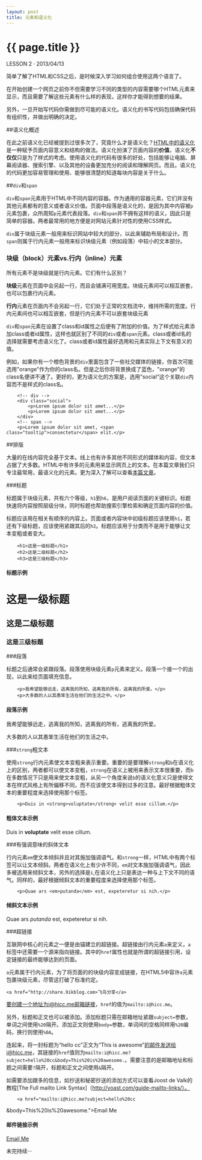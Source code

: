 ```yaml
---
layout: post
title: 元素和语义化
---
```


{{ page.title }}
================

<p class="meta">LESSON 2 · 2013/04/13</p>

简单了解了HTML和CSS之后，是时候深入学习如何组合使用这两个语言了。

在开始创建一个网页之前你不但需要学习不同的类型的内容需要哪个HTML元素来显示，而且需要了解这些元素有什么样的表现，这样你才能得到想要的结果。

另外，一旦开始写代码你需做到尽可能的语义化。语义化的书写代码包括确保代码有组织性，并做出明确的决定。

##语义化概述

在此之前语义化已经被提到过很多次了，究竟什么才是语义化？[HTML中的语义化](http://boagworld.com/dev/semantic-code-what-why-how/)是一种赋予页面内容意义和结构的做法。语义化扮演了页面内容的**价值**，语义化**不仅仅**只是为了样式的考虑。使用语义化的代码有很多的好处，包括能够让电脑、屏幕阅读器、搜索引擎、以及其他的设备更加充分的阅读和理解网页。而且。语义化的代码更加容易管理和使用、能够很清楚的知道每块内容是关于什么。

##`div`和`span`

`div`和`span`元素用于HTML中不同内容的容器。作为通用的容器元素，它们并没有其他元素都有的意义或者语义价值。页面中段落是语义化的，是因为其中内容被`p`元素包裹，众所周知`p`元素代表段落。`div`和`span`并不拥有这样的语义，因此只是简单的容器。两者最常用的地方便是对网站元素针对性的使用CSS样式。

`div`属于块级元素一般用来标识网站中较大的部分，以此来辅助布局和设计。而`span`则属于行内元素一般用来标识块级元素（例如段落）中较小的文本部分。

<div class="code-box">
	<h3>块级（block）元素vs.行内（inline）元素</h3>
	<p>所有元素不是块级就是行内元素。它们有什么区别？</p>
	<p><strong>块级</strong>元素在页面中会另起一行，而且会铺满可用宽度。块级元素间可以相互嵌套，也可以包裹行内元素。</p>
	<p><strong>行内</strong>元素在页面内不会另起一行，它们处于正常的文档流中，维持所需的宽度。行内元素间也可以相互嵌套，但是行内元素不可以嵌套块级元素</p>
</div>

`div`和`span`元素在设置了class和id属性之后便有了附加的价值。为了样式给元素添加class或者id属性，这样也就区别了不同的`div`或者`span`元素。class或者id名的选择就需要考虑语义化了。class或者id属性最好选用和元素实际上下文有意义的值。

例如，如果你有一个橙色背景的`div`里面包含了一些社交媒体的链接，你首次可能选用"orange"作为你的class名。但是之后你将背景换成了蓝色，"orange"的class名便讲不通了。更好的，更为语义化的方案是，选用”social“这个关联`div`内容而不是样式的class名。

		<!-- div -->
		<div class="social">
  			<p>Lorem ipsum dolor sit amet...</p>
  			<p>Lorem ipsum dolor sit amet...</p>
		</div>
		<!-- span -->
		<p>Lorem ipsum dolor sit amet, <span class="tooltip">consectetur</span> elit.</p>

##排版

大量的在线内容完全基于文本。线上也有许多其他不同形式的媒体和内容，但文本占据了大多数。HTML中有许多的元素用来显示网页上的文本。在本篇文章我们只专注最常用，最语义化的元素。更为深入了解可以查看[本篇文章](#)。

###标题

标题属于块级元素，共有六个等级，`h1`到`h6`，是用户阅读页面的关键标识。标题快速将内容按照层级分块，同时标题也帮助搜索引擎检索和确定页面内容的价值。

标题应该用在相关有顺序的内容上。页面或者内容块中初级标题应该使用`h1`，若还有下级标题，应该使用紧跟其后的`h2`。标题应该用于分类而不是用于能够让文本变粗或者变大。

		<h1>这是一级标题</h1>
		<h2>这是二级标题</h2>
		<h3>这是三级标题</h3>

<div class="code-box">
		<h4>标题示例</h4>
		<h1>这是一级标题</h1>
		<h2>这是二级标题</h2>
		<h3>这是三级标题</h3>
</div>

###段落

标题之后通常会紧跟段落。段落使用块级元素`p`元素来定义。段落一个接一个的出现，以此来给页面填充信息。

		<p>我希望能够远走，逃离我的所知，逃离我的所有，逃离我的所爱。</p>
		<p>大多数的人以其愚笨生活在他们的生活之中。</p>

<div class="code-box">
	<h4>段落示例</h4>
	<p>我希望能够远走，逃离我的所知，逃离我的所有，逃离我的所爱。</p>
	<p>大多数的人以其愚笨生活在他们的生活之中。</p>
</div>

###`strong`粗文本

使用`strong`行内元素使文本变粗来表示重要。重要的是要理解`strong`和`b`在语义化上的区别，两者都可以使文本变粗，`strong`在语义上被用来表示文本很重要，而`b`在多数情况下只是用来使文本变粗，从另一个角度来说`b`的语义化意义只是使得文本在样式风格上有所偏移不同，而不应该使文本得到过多的注意。最好根据粗体文本的重要程度来选择使用那个标签。

		<p>Duis in <strong>voluptate</strong> velit esse cillum.</p>

<div class="code-box">
	<h4>粗体文本示例</h4>
	<p>Duis in <strong>voluptate</strong> velit esse cillum.</p>
</div>

###有强调意味的斜体文本

行内元素`em`使文本倾斜并且对其施加强调语气。和`strong`一样，HTML中有两个标签可以让文本倾斜。两者在语义化上有少许不同，`em`对文本施加强调语气，因此多被选用来倾斜文本，另外的选择是`i`,在语义化上只是表达一种与上下文不同的语气。同样的，最好根据倾斜文本的重要程度来选择使用那个标签。

		<p>Quae ars <em>putanda</em> est, expeteretur si nih.</p>

<div class="code-box">
		<h4>倾斜文本示例</h4>
		<p>Quae ars <em>putanda</em> est, expeteretur si nih.</p>
</div>

###超链接

互联网中核心的元素之一便是由锚建立的超链接。超链接由行内元素`a`来定义，`a`标签中还需要一个源来指向链接。其中的`href`属性也就是所谓的超链接引用，设定链接的最终能够达到的页面。

`a`元素属于行内元素，为了将页面的的块级内容变成链接，在HTML5中容许`a`元素包裹块级元素，尽管这打破了标准约定。

	<a href="http://share.9ikblog.com>飞鸟分享</a>


<div class="code-box">
		<a href="http://share.9ikblog.com>飞鸟分享</a>
</div>

###相对路径和绝对路径

链接最常见的两种方式包括链接到同一站点内的其他页面和链接到其他站点。路径也就是`href`属性的值决定了它们如何链接。

链接到同一站点内的其他页面需要**相对路径**，其中域名并不在`href`属性的值内。链接到同一站点的其他页面，`href`属性值只需包含要链接的页面，例如`/about.html`。若需要连接到子目录中的页面，同样只需在`href`属性值中反映即可，例如`about.html`页面位于`pages`目录中，相应的现对路径即为`/pages/about.html`。

连接到外部站点则需要**绝对路径**，其中`href`属性值必须包含全部的域名信息。链接到Google网站，`href`属性的值则为`http://google.com`，以`http`开头并且包含域名（在例子中为`.com`）。

		<!-- Relative Path -->
		<a href="/about.html">About</a>
		<!-- Absolute Path -->
		<a href="http://www.google.com/">Google</a>

###链接到邮箱地址

偶尔你也有链接到邮箱地址的需要。当点击完链接只有会打开默认的邮箱客户端并填充一些信息。最少信息的发送地址会被填写，而其他信息例如主题和正文或许也会填写。

创建一个连接到邮箱地址的链接，`href`属性值需要以`mailto:`开始紧跟收件地址。要创建一个地址为i@hicc.me邮箱链接，`href`的值为`mailto:i@hicc.me`。

另外，标题和正文也可以被添加。添加标题只需在邮箱地址紧跟`subject=`参数，单词之间使用`%20`隔开。添加正文则使用`body=`参数，单词间的空格同样用`%20`编码，换行则使用`%0A`。

连起来，将一封标题为“hello cc”正文为“This is awesome”的邮件发送给i@hicc.me，其链接的`href`值则为`mailto:i@hicc.me?subject=hello%20cc&body=This%20is%20awesome.`。需要注意的是邮箱地址和标题之间需要`?`隔开，标题和正文之间使用`&`隔开。

如需要添加跟多的信息，如抄送和秘密抄送的添加方式可以查看Joost de Valk的教程[The Full mailto Link Syntax]（http://yoast.com/guide-mailto-links/）。

		<a href="mailto:i@hicc.me?subject=hello%20cc
&body=This%20is%20awesome.">Email Me</a>

<div class="code-box">
	<h4>邮件链接示例</h4>
	<a href="mailto:i@hicc.me?subject=hello%20cc
&body=This%20is%20awesome.">Email Me</a>
</div>



未完持续···